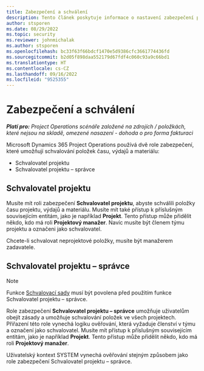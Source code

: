```yaml
---
title: Zabezpečení a schválení
description: Tento článek poskytuje informace o nastavení zabezpečení pro práci se schváleními v Microsoft Dynamics 365 Project Operations.
author: stsporen
ms.date: 08/29/2022
ms.topic: security
ms.reviewer: johnmichalak
ms.author: stsporen
ms.openlocfilehash: bc33f63f66bdcf1470e5d9386cfc3661774436fd
ms.sourcegitcommit: b2d05f898daa552179d67fdf4c060c93a9c66bd1
ms.translationtype: HT
ms.contentlocale: cs-CZ
ms.lasthandoff: 09/16/2022
ms.locfileid: "9525355"
---
```

# <a name="security-and-approvals"></a>Zabezpečení a schválení

_**Platí pro:** Project Operations scénáře založené na zdrojích / položkách, které nejsou na skladě, omezené nasazení - dohoda o pro forma fakturaci_

Microsoft Dynamics 365 Project Operations používá dvě role zabezpečení, které umožňují schvalování položek času, výdajů a materiálu:

- Schvalovatel projektu
- Schvalovatel projektu – správce

## <a name="project-approver"></a>Schvalovatel projektu

Musíte mít roli zabezpečení **Schvalovatel projektu**, abyste schválili položky času projektu, výdajů a materiálu. Musíte mít také přístup k příslušným souvisejícím entitám, jako je například **Projekt**. Tento přístup může přidělit někdo, kdo má roli **Projektový manažer**. Navíc musíte být členem týmu projektu a označeni jako schvalovatel.

Chcete-li schvalovat neprojektové položky, musíte být manažerem zadavatele.

## <a name="project-approver-admin"></a>Schvalovatel projektu – správce

> [!NOTE]
> Funkce [Schvalovací sady](approval-sets.md) musí být povolena před použitím funkce Schvalovatel projektu – správce.

Role zabezpečení **Schvalovatel projektu – správce** umožňuje uživatelům obejít zásady a umožňuje schvalování položek ve všech projektech. Přiřazení této role vynechá logiku ověřování, která vyžaduje členství v týmu a označení jako schvalovatel. Musíte mít přístup k příslušným souvisejícím entitám, jako je například **Projekt**. Tento přístup může přidělit někdo, kdo má roli **Projektový manažer**.

Uživatelský kontext SYSTEM vynechá ověřování stejným způsobem jako role zabezpečení Schvalovatel projektu – správce.
